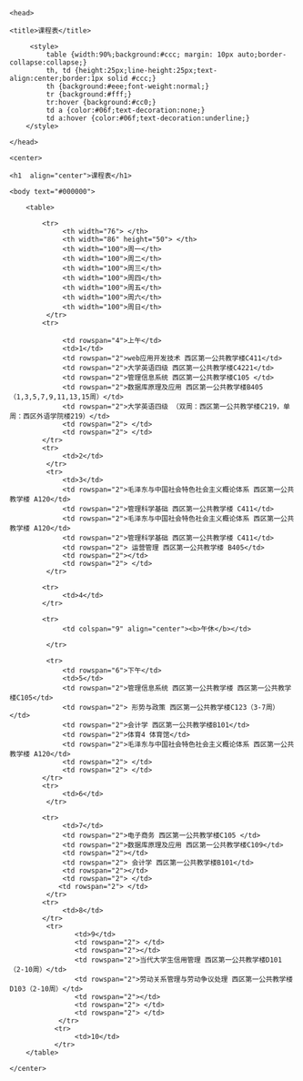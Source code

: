 <html>

	<head>

	<title>课程表</title>

	     <style>
             table {width:90%;background:#ccc; margin: 10px auto;border-collapse:collapse;}
             th, td {height:25px;line-height:25px;text-align:center;border:1px solid #ccc;}
             th {background:#eee;font-weight:normal;}
             tr {background:#fff;}
             tr:hover {background:#cc0;}
             td a {color:#06f;text-decoration:none;}
             td a:hover {color:#06f;text-decoration:underline;}
        </style>

    </head>

    <center>

    <h1  align="center">课程表</h1>

    <body text="#000000">

        <table>

            <tr>
                 <th width="76"> </th>
                 <th width="86" height="50"> </th>
                 <th width="100">周一</th>
                 <th width="100">周二</th>
                 <th width="100">周三</th>
                 <th width="100">周四</th>
                 <th width="100">周五</th>
                 <th width="100">周六</th>
                 <th width="100">周日</th>
             </tr>
            <tr>

                 <td rowspan="4">上午</td>
                 <td>1</td>
		         <td rowspan="2">web应用开发技术 西区第一公共教学楼C411</td>
                 <td rowspan="2">大学英语四级 西区第一公共教学楼C4221</td>
                 <td rowspan="2">管理信息系统 西区第一公共教学楼C105 </td>
                 <td rowspan="2">数据库原理及应用 西区第一公共教学楼B405（1,3,5,7,9,11,13,15周）</td>        
                 <td rowspan="2">大学英语四级 （双周：西区第一公共教学楼C219，单周：西区外语学院楼219）</td>        
                 <td rowspan="2"> </td>
                 <td rowspan="2"> </td>
            </tr>
            <tr>
                 <td>2</td>
             </tr>
             <tr>
                 <td>3</td>
                 <td rowspan="2">毛泽东与中国社会特色社会主义概论体系 西区第一公共教学楼 A120</td>
                 <td rowspan="2">管理科学基础 西区第一公共教学楼 C411</td>
                 <td rowspan="2">毛泽东与中国社会特色社会主义概论体系 西区第一公共教学楼 A120</td>
                 <td rowspan="2">管理科学基础 西区第一公共教学楼 C411</td>
		         <td rowspan="2"> 运营管理 西区第一公共教学楼 B405</td>
		         <td rowspan="2"></td>
		         <td rowspan="2"> </td>
             </tr>
    
            <tr>
                 <td>4</td>
            </tr>
    
            <tr>
                 <td colspan="9" align="center"><b>午休</b></td>
        
             </tr>
    
             <tr>
                 <td rowspan="6">下午</td>
                 <td>5</td>
                 <td rowspan="2">管理信息系统 西区第一公共教学楼 西区第一公共教学楼C105</td>
                 <td rowspan="2"> 形势与政策 西区第一公共教学楼C123（3-7周）</td>
                 <td rowspan="2">会计学 西区第一公共教学楼B101</td>
                 <td rowspan="2">体育4 体育馆</td>
		         <td rowspan="2">毛泽东与中国社会特色社会主义概论体系 西区第一公共教学楼 A120</td>
		         <td rowspan="2"> </td>
		         <td rowspan="2"> </td>
            </tr>
            <tr>
                 <td>6</td>
             </tr>
    
            <tr>
                 <td>7</td>
                 <td rowspan="2">电子商务 西区第一公共教学楼C105 </td>
                 <td rowspan="2">数据库原理及应用 西区第一公共教学楼C109</td>
                 <td rowspan="2"></td>
                 <td rowspan="2"> 会计学 西区第一公共教学楼B101</td>
                 <td rowspan="2"></td>
		         <td rowspan="2"> </td>
		        <td rowspan="2"> </td>
             </tr>
            <tr>
                 <td>8</td>
            </tr>
             <tr>
                    <td>9</td>
                    <td rowspan="2"> </td>
                    <td rowspan="2"></td>
                    <td rowspan="2">当代大学生信用管理 西区第一公共教学楼D101（2-10周）</td>
                    <td rowspan="2">劳动关系管理与劳动争议处理 西区第一公共教学楼D103（2-10周）</td>
                    <td rowspan="2"></td>
                    <td rowspan="2"> </td>
                    <td rowspan="2"> </td>
                </tr>
               <tr>
                    <td>10</td>
               </tr>
        </table>

    </center>

</body>

</html>

